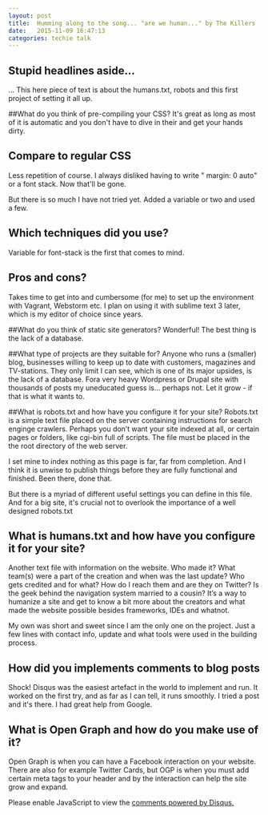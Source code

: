 ```yaml
---
layout: post
title:  Humming along to the song... "are we human..." by The Killers
date:   2015-11-09 16:47:13
categories: techie talk
---
```

## Stupid headlines aside...

... This here piece of text is about the humans.txt, robots and this first project of setting it all up. 

##What do you think of pre-compiling your CSS?
It's great as long as most of it is automatic and you don't have to dive in their and get your hands dirty.
     
## Compare to regular CSS
Less repetition of course. I always disliked having to write " margin: 0 auto" or a font stack. Now that'll be gone. 

But there is so much I have not tried yet. Added a variable or two and used a few.

## Which techniques did you use?
Variable for font-stack is the first that comes to mind.

## Pros and cons?
Takes time to get into and cumbersome (for me) to set up the environment with Vagrant, Webstorm etc. I plan on using 
it with sublime text 3 later, which is my editor of choice since years.

##What do you think of static site generators?
Wonderful! The best thing is the lack of a database. 

##What type of projects are they suitable for?
Anyone who runs a (smaller) blog, businesses willing to keep up to date with customers, magazines and TV-stations. They
 only limit I can see, which is one of its major upsides, is the lack of a database. Fora very heavy Wordpress or 
 Drupal site with thousands of posts my uneducated guess is... perhaps not. Let it grow - if that is what it 
 wants to. 

##What is robots.txt and how have you configure it for your site?
 Robots.txt is  a simple text file placed on the server containing instructions for search enginge crawlers. Perhaps you don’t want your site indexed at all, or certain pages or folders, like cgi-bin full of scripts. The file must be placed in the the root directory of the web server.
 
 I set mine to index nothing as this page is far, far from completion. And I think it is unwise to publish things 
 before they are fully functional and finished. Been there, done that.
 
 But there is a myriad of different useful settings you can define in this file. And for a big site, it's crucial not
  to overlook the importance of a well designed robots.txt

## What is humans.txt and how have you configure it for your site?
 Another text file with information on the website. Who made it? What team(s) were a part of the creation and when was the last update? Who gets credited and for what? How do I reach them and are they on Twitter? Is the geek behind the navigation system married to a cousin?
 It’s a way to humanize a site and get to know a bit more about the creators and what made the website possible
 besides frameworks, IDEs and whatnot. 
 
 My own was short and sweet since I am the only one on the project. Just a few lines with contact info, update and 
 what tools were used in the building process.

## How did you implements comments to blog posts

Shock! Disqus was the easiest artefact in the world to implement and run. It worked on the first try, and as far as I 
can tell, it runs smoothly. I tried a post and it's there. I had great help from Google.

## What is Open Graph and how do you make use of it?
Open Graph is when you can have a Facebook interaction on your website. There are also for example Twitter Cards, but
 OGP is when you must add certain meta tags to your header and by the interaction can help the site grow and expand.



<div id="disqus_thread"></div>
<script>
/**
* RECOMMENDED CONFIGURATION VARIABLES: EDIT AND UNCOMMENT THE SECTION BELOW TO INSERT DYNAMIC VALUES FROM YOUR PLATFORM OR CMS.
* LEARN WHY DEFINING THESE VARIABLES IS IMPORTANT: https://disqus.com/admin/universalcode/#configuration-variables
*/
/*
var disqus_config = function () {
this.page.url = localhost:4000; // Replace PAGE_URL with your page's canonical URL variable
this.page.identifier = PAGE_IDENTIFIER; // Replace PAGE_IDENTIFIER with your page's unique identifier variable
};
*/
(function() { // DON'T EDIT BELOW THIS LINE
var d = document, s = d.createElement('script');

s.src = '//shadowbound.disqus.com/embed.js';

s.setAttribute('data-timestamp', +new Date());
(d.head || d.body).appendChild(s);
})();
</script>
<noscript>Please enable JavaScript to view the <a href="https://disqus.com/?ref_noscript" rel="nofollow">comments powered by Disqus.</a></noscript>